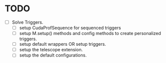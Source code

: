 # TODO
- [ ] Solve Triggers.
    - [ ] setup CudaProfSequence for sequenced triggers
    - [ ] setup M.setup() methods and config methods to create personalized triggers.
    - [ ] setup default wrappers OR setup triggers.
    - [ ] setup the telescope extension.
    - [ ] setup the default configurations.
